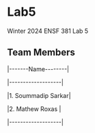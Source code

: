 # Lab5

Winter 2024 ENSF 381 Lab 5

## Team Members

|-------Name--------|

|-------------------|

|1. Soummadip Sarkar|

|2. Mathew Roxas    |

|-------------------|   